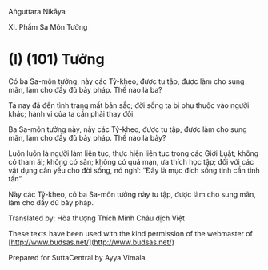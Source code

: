  

Aṅguttara Nikāya

XI. Phẩm Sa Môn Tưởng

# (I) (101) Tưởng

Có ba Sa-môn tưởng, này các Tỷ-kheo, được tu tập, được làm cho sung mãn, làm cho đầy đủ bảy pháp. Thế nào là ba?

Ta nay đã đến tình trạng mất bản sắc; đời sống ta bị phụ thuộc vào người khác; hành vi của ta cần phải thay đổi.

Ba Sa-môn tưởng này, này các Tỷ-kheo, được tu tập, được làm cho sung mãn, làm cho đầy đủ bảy pháp. Thế nào là bảy?

Luôn luôn là người làm liên tục, thực hiện liên tục trong các Giới Luật; không có tham ái; không có sân; không có quá mạn, ưa thích học tập; đối với các vật dụng cần yếu cho đời sống, nó nghĩ: “Ðây là mục đích sống tinh cần tinh tấn”.

Này các Tỷ-kheo, có ba Sa-môn tưởng này tu tập, được làm cho sung mãn, làm cho đầy đủ bảy pháp.

Translated by: Hòa thượng Thích Minh Châu dịch Việt

These texts have been used with the kind permission of the webmaster of [http://www.budsas.net/](http://www.budsas.net/)

Prepared for SuttaCentral by Ayya Vimala.
